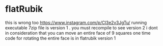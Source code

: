 # flatRubik
this is wrong too 
https://www.instagram.com/p/Cl3e2v3JgTu/
running executable 7zip file is version 1 . you must recompile to see version 2 
i dont in consideration that you can move an entire face of 9 squares one time
code for rotating the entire face is in flatrubik version 1
